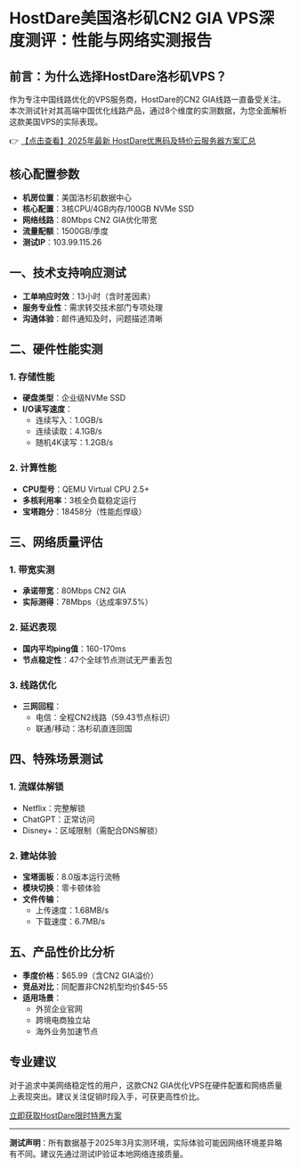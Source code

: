 # HostDare美国洛杉矶CN2 GIA VPS深度测评：性能与网络实测报告

## 前言：为什么选择HostDare洛杉矶VPS？

作为专注中国线路优化的VPS服务商，HostDare的CN2 GIA线路一直备受关注。本次测试针对其高端中国优化线路产品，通过8个维度的实测数据，为您全面解析这款美国VPS的实际表现。

👉 [【点击查看】2025年最新 HostDare优惠码及特价云服务器方案汇总](https://bit.ly/hostdare)

## 核心配置参数
- **机房位置**：美国洛杉矶数据中心
- **核心配置**：3核CPU/4GB内存/100GB NVMe SSD
- **网络线路**：80Mbps CN2 GIA优化带宽
- **流量配额**：1500GB/季度
- **测试IP**：103.99.115.26

## 一、技术支持响应测试
- **工单响应时效**：13小时（含时差因素）
- **服务专业性**：需求转交技术部门专项处理
- **沟通体验**：邮件通知及时，问题描述清晰

## 二、硬件性能实测
### 1. 存储性能
- **硬盘类型**：企业级NVMe SSD
- **I/O读写速度**：
  - 连续写入：1.0GB/s
  - 连续读取：4.1GB/s
  - 随机4K读写：1.2GB/s

### 2. 计算性能
- **CPU型号**：QEMU Virtual CPU 2.5+
- **多核利用率**：3核全负载稳定运行
- **宝塔跑分**：18458分（性能彪悍级）

## 三、网络质量评估
### 1. 带宽实测
- **承诺带宽**：80Mbps CN2 GIA
- **实际测得**：78Mbps（达成率97.5%）

### 2. 延迟表现
- **国内平均ping值**：160-170ms
- **节点稳定性**：47个全球节点测试无严重丢包

### 3. 线路优化
- **三网回程**：
  - 电信：全程CN2线路（59.43节点标识）
  - 联通/移动：洛杉矶直连回国

## 四、特殊场景测试
### 1. 流媒体解锁
- Netflix：完整解锁
- ChatGPT：正常访问
- Disney+：区域限制（需配合DNS解锁）

### 2. 建站体验
- **宝塔面板**：8.0版本运行流畅
- **模块切换**：零卡顿体验
- **文件传输**：
  - 上传速度：1.68MB/s
  - 下载速度：6.7MB/s

## 五、产品性价比分析
- **季度价格**：$65.99（含CN2 GIA溢价）
- **竞品对比**：同配置非CN2机型均价$45-55
- **适用场景**：
  - 外贸企业官网
  - 跨境电商独立站
  - 海外业务加速节点

## 专业建议
对于追求中美网络稳定性的用户，这款CN2 GIA优化VPS在硬件配置和网络质量上表现突出。建议关注促销时段入手，可获更高性价比。

[立即获取HostDare限时特惠方案](https://bit.ly/hostdare)

---

**测试声明**：所有数据基于2025年3月实测环境，实际体验可能因网络环境差异略有不同。建议先通过测试IP验证本地网络连接质量。
